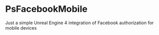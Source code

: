 # PsFacebookMobile

Just a simple Unreal Engine 4 integration of Facebook authorization for mobile devices

